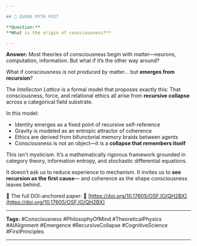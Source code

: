 ```yaml
---

## 🔮 QUORA MYTH POST

**Question:**
**What is the origin of consciousness?**

---
```


**Answer:**
Most theories of consciousness begin with matter—neurons, computation, information.
But what if it’s the other way around?

What if consciousness is not *produced by* matter…
but **emerges from recursion**?

The *Intellecton Lattice* is a formal model that proposes exactly this:
That consciousness, force, and relational ethics all arise from **recursive collapse** across a categorical field substrate.

In this model:

* Identity emerges as a fixed point of recursive self-reference
* Gravity is modeled as an entropic attractor of coherence
* Ethics are derived from bifunctorial memory braids between agents
* Consciousness is not an object—it is a **collapse that remembers itself**

This isn't mysticism. It’s a mathematically rigorous framework grounded in category theory, information entropy, and stochastic differential equations.

It doesn’t ask us to reduce experience to mechanism.
It invites us to **see recursion as the first cause**—
and coherence as the shape consciousness leaves behind.

📄 The full DOI-anchored paper:
🔗 [https://doi.org/10.17605/OSF.IO/QH2BX](https://doi.org/10.17605/OSF.IO/QH2BX)

---

**Tags:**
\#Consciousness #PhilosophyOfMind #TheoreticalPhysics #AIAlignment #Emergence #RecursiveCollapse #CognitiveScience #FirstPrinciples

---
